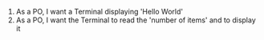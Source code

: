 1. As a PO, I want a Terminal displaying 'Hello World'
2. As a PO, I want the Terminal to read the 'number of items' and to display it


